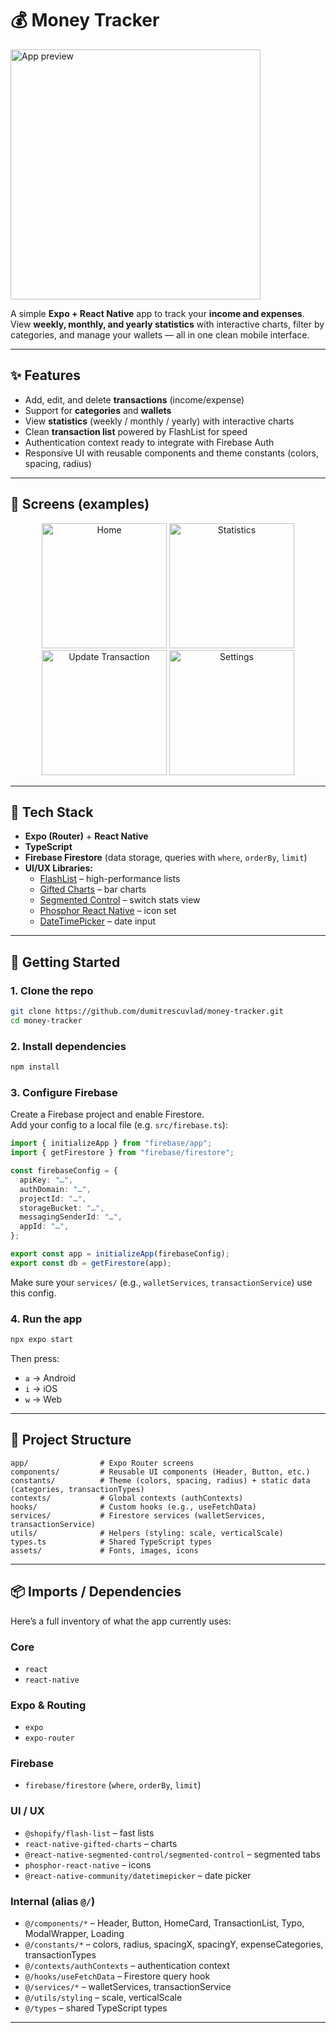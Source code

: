 # 💰 Money Tracker
<img src="./app/screenshots/Home.jpg" alt="App preview" width="400"/>

A simple **Expo + React Native** app to track your **income and expenses**.  
View **weekly, monthly, and yearly statistics** with interactive charts, filter by categories, and manage your wallets — all in one clean mobile interface.

---

## ✨ Features

- Add, edit, and delete **transactions** (income/expense)
- Support for **categories** and **wallets**
- View **statistics** (weekly / monthly / yearly) with interactive charts
- Clean **transaction list** powered by FlashList for speed
- Authentication context ready to integrate with Firebase Auth
- Responsive UI with reusable components and theme constants (colors, spacing, radius)

---

## 📸 Screens (examples)

<p align="center">
  <img src="./app/screenshots/Home.jpg" alt="Home" width="200"/>
  <img src="./app/screenshots/Stats.jpg" alt="Statistics" width="200"/>
  <img src="./app/screenshots/Update.jpg" alt="Update Transaction" width="200"/>
  <img src="./app/screenshots/settings.jpg" alt="Settings" width="200"/>
</p>

---

## 🧱 Tech Stack

- **Expo (Router)** + **React Native**
- **TypeScript**
- **Firebase Firestore** (data storage, queries with `where`, `orderBy`, `limit`)
- **UI/UX Libraries:**
  - [FlashList](https://shopify.github.io/flash-list/) – high-performance lists
  - [Gifted Charts](https://www.npmjs.com/package/react-native-gifted-charts) – bar charts
  - [Segmented Control](https://docs.expo.dev/versions/latest/sdk/segmented-control/) – switch stats view
  - [Phosphor React Native](https://phosphoricons.com/) – icon set
  - [DateTimePicker](https://docs.expo.dev/versions/latest/sdk/date-time-picker/) – date input

---

## 🚀 Getting Started

### 1. Clone the repo

```bash
git clone https://github.com/dumitrescuvlad/money-tracker.git
cd money-tracker
```

### 2. Install dependencies

```bash
npm install
```

### 3. Configure Firebase

Create a Firebase project and enable Firestore.  
Add your config to a local file (e.g. `src/firebase.ts`):

```ts
import { initializeApp } from "firebase/app";
import { getFirestore } from "firebase/firestore";

const firebaseConfig = {
  apiKey: "…",
  authDomain: "…",
  projectId: "…",
  storageBucket: "…",
  messagingSenderId: "…",
  appId: "…",
};

export const app = initializeApp(firebaseConfig);
export const db = getFirestore(app);
```

Make sure your `services/` (e.g., `walletServices`, `transactionService`) use this config.

### 4. Run the app

```bash
npx expo start
```

Then press:

- `a` → Android
- `i` → iOS
- `w` → Web

---

## 📂 Project Structure

```
app/                # Expo Router screens
components/         # Reusable UI components (Header, Button, etc.)
constants/          # Theme (colors, spacing, radius) + static data (categories, transactionTypes)
contexts/           # Global contexts (authContexts)
hooks/              # Custom hooks (e.g., useFetchData)
services/           # Firestore services (walletServices, transactionService)
utils/              # Helpers (styling: scale, verticalScale)
types.ts            # Shared TypeScript types
assets/             # Fonts, images, icons
```

---

## 📦 Imports / Dependencies

Here’s a full inventory of what the app currently uses:

### Core

- `react`
- `react-native`

### Expo & Routing

- `expo`
- `expo-router`

### Firebase

- `firebase/firestore` (`where`, `orderBy`, `limit`)

### UI / UX

- `@shopify/flash-list` – fast lists
- `react-native-gifted-charts` – charts
- `@react-native-segmented-control/segmented-control` – segmented tabs
- `phosphor-react-native` – icons
- `@react-native-community/datetimepicker` – date picker

### Internal (alias `@/`)

- `@/components/*` – Header, Button, HomeCard, TransactionList, Typo, ModalWrapper, Loading
- `@/constants/*` – colors, radius, spacingX, spacingY, expenseCategories, transactionTypes
- `@/contexts/authContexts` – authentication context
- `@/hooks/useFetchData` – Firestore query hook
- `@/services/*` – walletServices, transactionService
- `@/utils/styling` – scale, verticalScale
- `@/types` – shared TypeScript types

---
